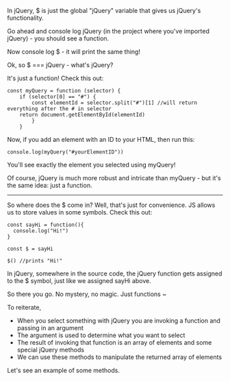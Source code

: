 
In jQuery, $ is just the global "jQuery" variable that gives us jQuery's functionality.

  

Go ahead and console log jQuery (in the project where you've imported jQuery) - you should see a function.

  

Now console log $ - it will print the same thing!

  

Ok, so $ === jQuery - what's jQuery?

  

It's just a function! Check this out:
```
const myQuery = function (selector) {
    if (selector[0] == "#") {
        const elementId = selector.split("#")[1] //will return everything after the # in selector 
    ﻿return document.getElementById(elementId)
        }
    }
```
  

Now, if you add an element with an ID to your HTML, then run this:
```
console.log(myQuery("#yourElementID"))
```
  

You'll see exactly the element you selected using myQuery!

  

Of course, jQuery is much more robust and intricate than myQuery - but it's the same idea: just a function.

  

----------

  

So where does the $ come in? Well, that's just for convenience. JS allows us to store values in some symbols. Check this out:

  
```
const sayHi = function(){
  console.log("Hi!")
}

const $ = sayHi

$() //prints "Hi!"
```
  

In jQuery, somewhere in the source code, the jQuery function gets assigned to the $ symbol, just like we assigned sayHi above.

  

So there you go. No mystery, no magic. Just functions ~

  

To reiterate,

  

-   When you select something with jQuery you are invoking a function and passing in an argument
-   The argument is used to determine what you want to select
-   The result of invoking that function is an array of elements and some special jQuery methods
-   We can use these methods to manipulate the returned array of elements

  

Let's see an example of some methods.
